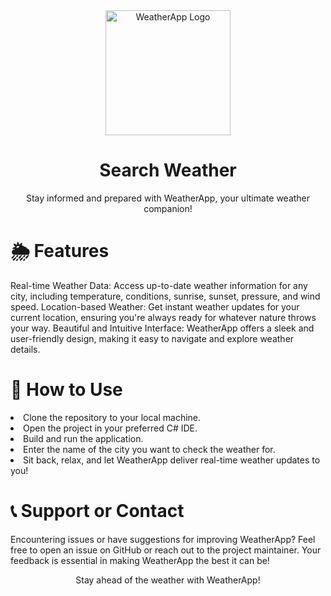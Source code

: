 <div align="center">
  <img src="https://cdn-icons-png.flaticon.com/512/4052/4052984.png" alt="WeatherApp Logo" width="200px">
</div>
<h1 align="center">Search Weather</h1>
<p align="center">Stay informed and prepared with WeatherApp, your ultimate weather companion!</p>

<div>
  <h1>🌦️ Features</h1>
<p>Real-time Weather Data: Access up-to-date weather information for any city, including temperature, conditions, sunrise, sunset, pressure, and wind speed.
Location-based Weather: Get instant weather updates for your current location, ensuring you're always ready for whatever nature throws your way.
Beautiful and Intuitive Interface: WeatherApp offers a sleek and user-friendly design, making it easy to navigate and explore weather details.</p>
</div>

<div>
  <h1>🚀 How to Use</h1>
  <li>Clone the repository to your local machine.</li>
  <li>Open the project in your preferred C# IDE.</li>
  <li>Build and run the application.</li>
  <li>Enter the name of the city you want to check the weather for.</li>
  <li>Sit back, relax, and let WeatherApp deliver real-time weather updates to you!</li>




</div>
<h1>📞 Support or Contact</h1>
<p>Encountering issues or have suggestions for improving WeatherApp? Feel free to open an issue on GitHub or reach out to the project maintainer. Your feedback is essential in making WeatherApp the best it can be!
</p>
<div align="center">
  <p>Stay ahead of the weather with WeatherApp!</p>
</div>
